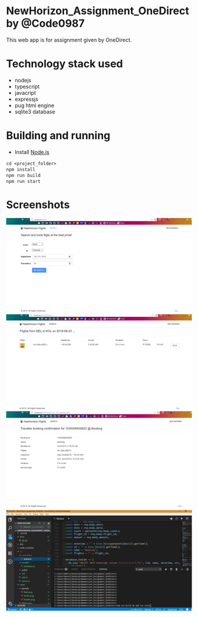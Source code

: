 # NewHorizon_Assignment_OneDirect by @Code0987

This web app is for assignment given by OneDirect.

# Technology stack used

- nodejs
- typescript
- javacript
- expressjs
- pug html engine
- sqlite3 database

# Building and running

- Install [Node.js](https://nodejs.org/en/)

```
cd <project_folder>
npm install
npm run build
npm run start
```

# Screenshots

![Screenshot 1](screenshots/1.PNG)
![Screenshot 2](screenshots/2.PNG)
![Screenshot 3](screenshots/3.PNG)
![Screenshot 4](screenshots/4.PNG)